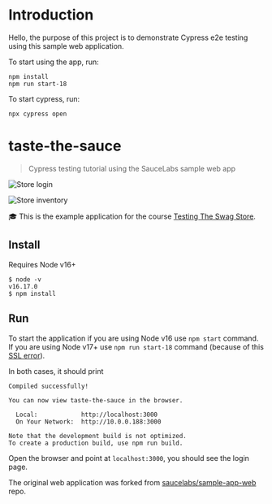 # Introduction

Hello, the purpose of this project is to demonstrate Cypress e2e testing using this sample web application.

To start using the app, run:

```
npm install
npm run start-18
```

To start cypress, run:

```
npx cypress open
```

# taste-the-sauce

> Cypress testing tutorial using the SauceLabs sample web app

![Store login](./images/store1.png)

![Store inventory](./images/store2.png)

🎓 This is the example application for the course [Testing The Swag Store](https://cypress.tips/courses/swag-store).

## Install

Requires Node v16+

```
$ node -v
v16.17.0
$ npm install
```

## Run

To start the application if you are using Node v16 use `npm start` command. If you are using Node v17+ use `npm run start-18` command (because of this [SSL error](https://stackoverflow.com/questions/69692842/error-message-error0308010cdigital-envelope-routinesunsupported)).

In both cases, it should print

```
Compiled successfully!

You can now view taste-the-sauce in the browser.

  Local:            http://localhost:3000
  On Your Network:  http://10.0.0.188:3000

Note that the development build is not optimized.
To create a production build, use npm run build.
```

Open the browser and point at `localhost:3000`, you should see the login page.

The original web application was forked from [saucelabs/sample-app-web](https://github.com/saucelabs/sample-app-web) repo.
